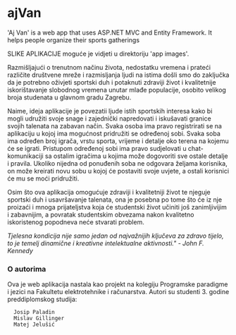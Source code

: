 # ajVan
'Aj Van' is a web app that uses ASP.NET MVC and Entity Framework. It helps people organize their sports gatherings

SLIKE APLIKACIJE moguće je vidjeti u direktoriju 'app images'.

<p>
        Razmišljajući o trenutnom načinu života, nedostatku vremena i prateći različite društvene mreže i razmisljanja ljudi na istima došli smo do zaključka da je potrebno oživjeti sportski duh i potaknuti zdraviji život i kvalitetnije iskorištavanje slobodnog vremena unutar mlađe populacije, osobito velikog broja studenata u glavnom gradu Zagrebu.
    </p>
    <p>
        Naime, ideja aplikacije je povezatii ljude istih sportskih interesa kako bi mogli udružiti svoje snage i zajednički napredovati i iskušavati granice svojih talenata na zabavan način.
        Svaka osoba ima pravo registrirati se na aplikaciju u kojoj ima mogućnost pridružiti se određenoj sobi. Svaka soba ima određen broj igrača, vrstu sporta, vrijeme i detalje oko terena na kojemu će se igrati. Pristupom određenoj sobi ima pravo sudjelovati u chat-komunikaciji sa ostalim igračima u kojima može dogovoriti sve ostale detalje i pravila.
        Ukoliko nijedna od ponuđenih soba ne odgovara željama korisnika, on može kreirati novu sobu u kojoj će postaviti svoje uvjete, a ostali korisnici će mu se moći pridružiti.
    </p>
    <p>
        Osim što ova aplikacija omogućuje zdraviji i kvalitetniji život te njeguje sportski duh i usavršavanje talenata, ona je posebna po tome što će iz nje proizaći i mnoga prijateljstva koja će studentski život učiniti još zanimljivijim i zabavnijim, a povratak studentskim obvezama nakon kvalitetno iskoristenog popodneva neće stvarati problem.
    </p>
    <p>
        <i>
            Tjelesna kondicija nije samo jedan od najvažnijih ključeva za zdravo tijelo, to je temelj dinamične i kreativne intelektualne aktivnosti." - John F. Kennedy
        </i>
    </p>
    <h3>
        O autorima
    </h3>
    <p>
        Ova je web aplikacija nastala kao projekt na kolegiju Programske paradigme i jezici na Fakultetu elektrotehnike i računarstva. 
        Autori su studenti 3. godine preddiplomskog studija:
     </p>
      
      Josip Paladin
      Mislav Gillinger
      Matej Jelušić
